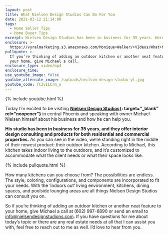 ```yaml
---
layout: post
title: What Nielsen Design Studios Can Do For You
date: 2021-03-12 21:14:00
tags:
  - Home Seller Tips
  - Home Buyer Tips
excerpt: Nielsen Design Studios has been in business for 35 years. Here’s why.
enclosure: >-
  https://vyralmarketing.s3.amazonaws.com/Monique+Walker/+VIdeos/What+Nielsen+Design+Studios+Can+Do+For+You.mp4
pullquote: >-
  If you’re thinking of adding an outdoor kitchen or another neat feature to
  your home, give Michael a call.
enclosure_type: video/mp4
enclosure_time:
use_youtube_image: false
youtube_alternate_image: /uploads/neilson-design-studio-yt.jpg
youtube_code: TC3vILCrm_o
---
```

{% include youtube.html %}

Today I’m excited to be visiting **[Nielsen Design Studios](https://nielsendesignstudios.com/){: target="_blank" rel="noopener"}** in central Phoenix and speaking with owner Michael Nielsen himself about his business and how he can help you.&nbsp;

**His studio has been in business for 35 years, and they offer interior design consulting and products for both residential and commercial properties.** As you can see in the video, we’re standing right in the middle of their newest product: their outdoor kitchen. According to Michael, this kitchen takes indoor living to the outdoors, and it’s customized to accommodate what the client needs or what their space looks like.&nbsp;

{% include pullquote.html %}

How many kitchens can you choose from? The possibilities are endless. The style, coloring, configurations, and components are incorporated to fit your needs. With the ‘indoors out’ living environment, kitchens, dining spaces, and poolside lounging areas are all things Nielsen Design Studios can consult you on.&nbsp;

So if you’re thinking of adding an outdoor kitchen or another neat feature to your home, give Michael a call at (602) 997-6890 or send an email to [info@nielsendesignstudions.com](mailto:info@nielsendesignstudions.com). If you have questions for me about today’s topic or there are any real estate needs at all that I can assist you with, feel free to reach out to me as well. I’d love to hear from you.
